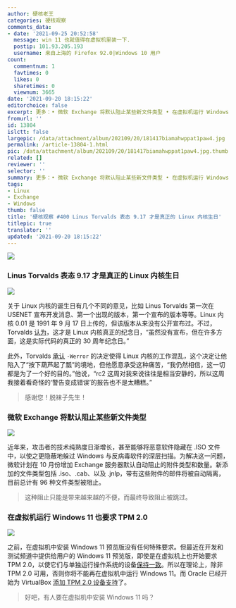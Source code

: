 ```yaml
---
author: 硬核老王
categories: 硬核观察
comments_data:
- date: '2021-09-25 20:52:58'
  message: win 11 也就值得在虚拟机里装一下.
  postip: 101.93.205.193
  username: 来自上海的 Firefox 92.0|Windows 10 用户
count:
  commentnum: 1
  favtimes: 0
  likes: 0
  sharetimes: 0
  viewnum: 3665
date: '2021-09-20 18:15:22'
editorchoice: false
excerpt: 更多：• 微软 Exchange 将默认阻止某些新文件类型 • 在虚拟机运行 Windows 11 也要求 TPM 2.0
fromurl: ''
id: 13804
islctt: false
largepic: /data/attachment/album/202109/20/181417biamahwppat1paw4.jpg
permalink: /article-13804-1.html
pic: /data/attachment/album/202109/20/181417biamahwppat1paw4.jpg.thumb.jpg
related: []
reviewer: ''
selector: ''
summary: 更多：• 微软 Exchange 将默认阻止某些新文件类型 • 在虚拟机运行 Windows 11 也要求 TPM 2.0
tags:
- Linux
- Exchange
- Windows
thumb: false
title: '硬核观察 #400 Linus Torvalds 表态 9.17 才是真正的 Linux 内核生日'
titlepic: true
translator: ''
updated: '2021-09-20 18:15:22'
---
```


![](/data/attachment/album/202109/20/181417biamahwppat1paw4.jpg)


### Linus Torvalds 表态 9.17 才是真正的 Linux 内核生日


![](/data/attachment/album/202109/20/181430u59n3u3yu2qy493m.jpg)


关于 Linux 内核的诞生日有几个不同的意见，比如 Linus Torvalds 第一次在 USENET 宣布开发消息、第一个出现的版本，第一个宣布的版本等等。Linux 内核 0.01 是 1991 年 9 月 17 日上传的，但该版本从来没有公开宣布过。不过，Torvalds [认为](http://lkml.iu.edu/hypermail/linux/kernel/2109.2/03485.html)，这才是 Linux 内核真正的纪念日，“虽然没有宣布，但在许多方面，这是实际代码的真正的 30 周年纪念日。”


此外，Torvalds [承认](http://lkml.iu.edu/hypermail/linux/kernel/2109.2/04371.html) `-Werror` 的决定使得 Linux 内核的工作混乱，这个决定让他陷入了“按下葫芦起了瓢”的境地，但他愿意承受这种痛苦，“我仍然相信，这一切都是为了一个好的目的。”他说，“rc2 这周对我来说往往是相当安静的，所以这周我接着看奇怪的‘警告变成错误’的报告也不是太糟糕。”



> 
> 感谢您！脱袜子先生！
> 
> 
> 


### 微软 Exchange 将默认阻止某些新文件类型


![](/data/attachment/album/202109/20/181452c96djrjrr69djjdb.jpg)


近年来，攻击者的技术纯熟度日渐增长，甚至能够将恶意软件隐藏在 .ISO 文件中，以使之更隐蔽地躲过 Windows 与反病毒软件的深层扫描。为解决这一问题，微软计划在 10 月份增加 Exchange 服务器默认自动阻止的附件类型和数量。新添加的文件类型包括 .iso、.cab、以及 .jnlp，带有这些附件的邮件将被自动隔离，目前总计有 96 种文件类型被阻止。



> 
> 这种阻止只能是带来越来越的不便，而最终导致阻止被跳过。
> 
> 
> 


### 在虚拟机运行 Windows 11 也要求 TPM 2.0


![](/data/attachment/album/202109/20/181508w8qr4rekz8q4isrk.jpg)


之前，在虚拟机中安装 Windows 11 预览版没有任何特殊要求。但最近在开发和测试频道中提供给用户的 Windows 11 预览版，即使是在虚拟机上也开始要求 TPM 2.0，以使它们与单独运行操作系统的设备[保持一致](https://blogs.windows.com/windows-insider/2021/08/27/update-on-windows-11-minimum-system-requirements-and-the-pc-health-check-app/)。所以在理论上，除非 TPM 2.0 可用，否则你将不能再在虚拟机中运行 Windows 11。而 Oracle 已经开始为 VirtualBox [添加 TPM 2.0 设备支持](https://www.neowin.net/news/windows-11-may-work-with-virtualbox-as-oracle-apparently-preps-a-passthrough-driver-for-tpm/)了。



> 
> 好吧，有人要在虚拟机中安装 Windows 11 吗？
> 
> 
>